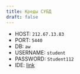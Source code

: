 ```yaml
---
title: Креды СУБД
draft: false
---
```


* HOST: `212.67.13.83`
* PORT: `5440`
* DB: `aw`
* USERNAME: `student`
* PASSWORD: `Student112`
* IDE: [link](https://www.pgadmin.org/download/)